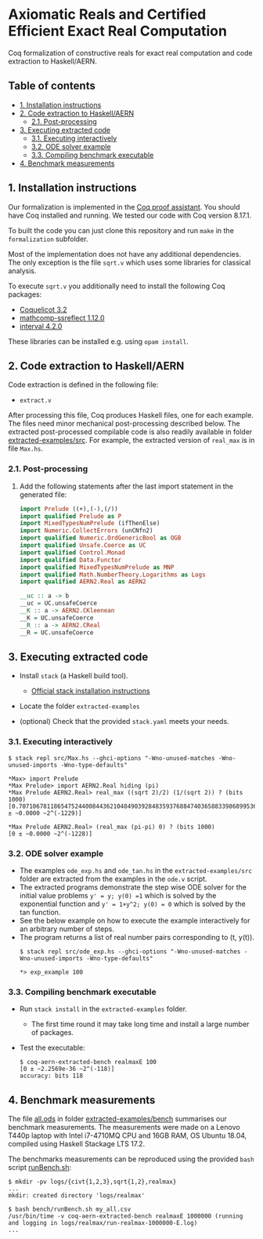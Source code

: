 # Axiomatic Reals and Certified Efficient Exact Real Computation <!-- omit in toc -->

Coq formalization of constructive reals for exact real computation and code extraction to Haskell/AERN.

## Table of contents <!-- omit in toc -->

- [1. Installation instructions](#1-installation-instructions)
- [2. Code extraction to Haskell/AERN](#2-code-extraction-to-haskellaern)
  - [2.1. Post-processing](#21-post-processing)
- [3. Executing extracted code](#3-executing-extracted-code)
  - [3.1. Executing interactively](#31-executing-interactively)
  - [3.2. ODE solver example](#32-ode-solver-example)
  - [3.3. Compiling benchmark executable](#33-compiling-benchmark-executable)
- [4. Benchmark measurements](#4-benchmark-measurements)

## 1. Installation instructions

Our formalization is implemented in the [Coq proof assistant](https://coq.inria.fr/).
You should have Coq installed and running.
We tested our code with Coq version 8.17.1.

To built the code you can just clone this repository and run `make` in the `formalization` subfolder.

Most of the implementation does not have any additional dependencies.
The only exception is the file `sqrt.v` which uses some libraries for classical analysis.

To execute `sqrt.v` you additionally need to install the following Coq packages:

- [Coquelicot 3.2](http://coquelicot.saclay.inria.fr/)
- [mathcomp-ssreflect 1.12.0](https://math-comp.github.io/)
- [interval 4.2.0](http://coq-interval.gforge.inria.fr/)

These libraries can be installed e.g. using `opam install`.

## 2. Code extraction to Haskell/AERN

Code extraction is defined in the following file:

- `extract.v`

After processing this file, Coq produces Haskell files, one for each example.  The files need minor mechanical post-processing described below.  The extracted post-processed compilable code is also readily available in folder [extracted-examples/src](extracted-examples/src).
For example, the extracted version of `real_max` is in file `Max.hs`.

### 2.1. Post-processing

1. Add the following statements after the last import statement in the generated file:

    ```Haskell
	import Prelude ((+),(-),(/))
	import qualified Prelude as P
    import MixedTypesNumPrelude (ifThenElse)
    import Numeric.CollectErrors (unCNfn2)
    import qualified Numeric.OrdGenericBool as OGB
    import qualified Unsafe.Coerce as UC
    import qualified Control.Monad
    import qualified Data.Functor
    import qualified MixedTypesNumPrelude as MNP
    import qualified Math.NumberTheory.Logarithms as Logs
    import qualified AERN2.Real as AERN2

    __uc :: a -> b
    __uc = UC.unsafeCoerce
    __K :: a -> AERN2.CKleenean
    __K = UC.unsafeCoerce
    __R :: a -> AERN2.CReal
    __R = UC.unsafeCoerce
    ```

## 3. Executing extracted code

- Install `stack` (a Haskell build tool).

  - [Official stack installation instructions](https://docs.haskellstack.org/en/stable/install_and_upgrade/)
- Locate the folder `extracted-examples`

- (optional) Check that the provided `stack.yaml` meets your needs.

### 3.1. Executing interactively

  ```Text
  $ stack repl src/Max.hs --ghci-options "-Wno-unused-matches -Wno-unused-imports -Wno-type-defaults"

  *Max> import Prelude
  *Max Prelude> import AERN2.Real hiding (pi)
  *Max Prelude AERN2.Real> real_max ((sqrt 2)/2) (1/(sqrt 2)) ? (bits 1000)
  [0.707106781186547524400844362104849039284835937688474036588339868995366239231053519425193767163820... ± ~0.0000 ~2^(-1229)]

  *Max Prelude AERN2.Real> (real_max (pi-pi) 0) ? (bits 1000)
  [0 ± ~0.0000 ~2^(-1228)]
  ```

### 3.2. ODE solver example
- The examples  `ode_exp.hs` and  `ode_tan.hs` in the `extracted-examples/src` folder are extracted from the examples in the `ode.v` script. 
- The extracted programs demonstrate the step wise ODE solver for the initial value problems  `y' = y; y(0) =1` which is solved by the exponential function  and `y' = 1+y^2; y(0) = 0` which is solved by the tan function.
- See the below example on how to execute the example interactively for an arbitrary number of steps.
- The program returns a list of real number pairs corresponding to (t, y(t)).
  ```Text
  $ stack repl src/ode_exp.hs --ghci-options "-Wno-unused-matches -Wno-unused-imports -Wno-type-defaults"

  *> exp_example 100
  ```
### 3.3. Compiling benchmark executable

- Run `stack install` in the `extracted-examples` folder.
  
  - The first time round it may take long time and install a large number of packages.
  
- Test the executable:

  ```Text
  $ coq-aern-extracted-bench realmaxE 100
  [0 ± ~2.2569e-36 ~2^(-118)]
  accuracy: bits 118
  ```

## 4. Benchmark measurements

The file [all.ods](extracted-examples/bench/all.ods) in folder [extracted-examples/bench](extracted-examples/bench) summarises our benchmark measurements.
The measurements were made on a Lenovo T440p laptop with Intel i7-4710MQ CPU and 16GB RAM, OS Ubuntu 18.04, compiled using Haskell Stackage LTS 17.2.

The benchmarks measurements can be reproduced using the provided `bash` script [runBench.sh](extracted-examples/bench/runBench.sh):

```Text
$ mkdir -pv logs/{civt{1,2,3},sqrt{1,2},realmax}
...
mkdir: created directory 'logs/realmax'

$ bash bench/runBench.sh my_all.csv
/usr/bin/time -v coq-aern-extracted-bench realmaxE 1000000 (running and logging in logs/realmax/run-realmax-1000000-E.log)
...
```
